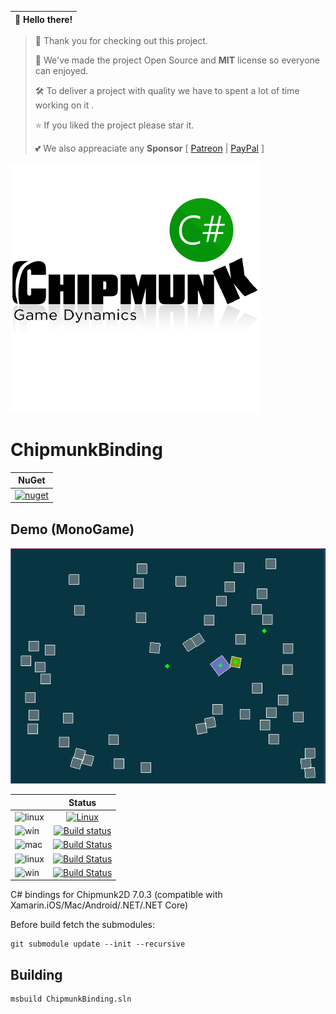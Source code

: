 👋 Hello there! | 
------------ | 
> 🔭 Thank you for checking out this project.
>
> 🍻 We've made the project Open Source and **MIT** license so everyone can enjoyed. 
>
> 🛠 To deliver a project with quality we have to spent a lot of time working on it .
> 
> ⭐️ If you liked the project please star it.
>
> 💕 We also appreaciate any **Sponsor**  [ [Patreon](https://www.patreon.com/codefoco) | [PayPal](paypal.me/viniciusjarina) ] 

[![Logo](https://raw.githubusercontent.com/codefoco/ChipmunkBinding/master/ChipmunkBinding.png)]()

ChipmunkBinding
===========


| NuGet |
| ------|
|[![nuget](https://badgen.net/nuget/v/ChipmunkBinding?icon=nuget)](https://www.nuget.org/packages/ChipmunkBinding)|

Demo (MonoGame)
--------------

![demogif](https://raw.githubusercontent.com/codefoco/ChipmunkBinding/master/demos.gif)

|  | Status | 
| :------ | :------: | 
|![linux](https://badgen.net/badge/icon/Ubuntu%20Linux%20x64?icon=travis&label&color=orange)   | [![Linux](https://travis-ci.org/codefoco/ChipmunkBinding.svg?branch=master)](https://travis-ci.org/codefoco/ChipmunkBinding) |
| ![win](https://badgen.net/badge/icon/Windows?icon=windows&label&color=blue) | [![Build status](https://ci.appveyor.com/api/projects/status/6audv5wislblhkve?svg=true)](https://ci.appveyor.com/project/viniciusjarina/chipmunkbinding)|
| ![mac](https://badgen.net/badge/icon/macOS,iOS,tvOS,watchOS?icon=apple&label&color=purple&list=1) | [![Build Status](https://dev.azure.com/codefoco/NuGets/_apis/build/status/ChipmunkBinding/ChipmunkBinding.Mac?branchName=master)](https://dev.azure.com/codefoco/NuGets/_build/latest?definitionId=15&branchName=master) |
|![linux](https://badgen.net/badge/icon/Ubuntu%20Linux%20x64?icon=terminal&label&color=orange)  | [![Build Status](https://dev.azure.com/codefoco/NuGets/_apis/build/status/ChipmunkBinding/ChipmunkBinding.Linux?branchName=master)](https://dev.azure.com/codefoco/NuGets/_build/latest?definitionId=16&branchName=master) |
|![win](https://badgen.net/badge/icon/Windows,.NET%20Core?icon=windows&label&list=1) | [![Build Status](https://dev.azure.com/codefoco/NuGets/_apis/build/status/ChipmunkBinding/ChipmunkBinding.Windows?branchName=master)](https://dev.azure.com/codefoco/NuGets/_build/latest?definitionId=17&branchName=master) |


C# bindings for Chipmunk2D 7.0.3 (compatible with Xamarin.iOS/Mac/Android/.NET/.NET Core) 

Before build fetch the submodules:

	git submodule update --init --recursive


Building
---------

	msbuild ChipmunkBinding.sln



